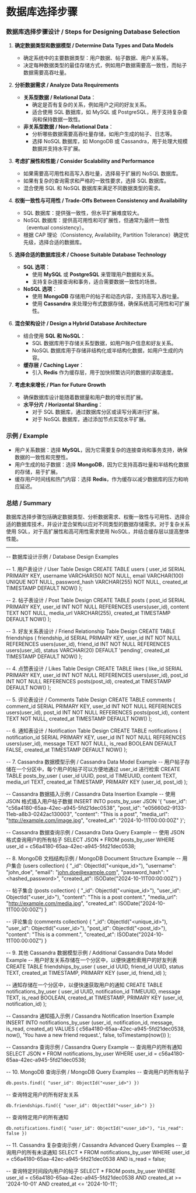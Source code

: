 # 数据库选择步骤

### 数据库选择步骤设计 / Steps for Designing Database Selection

1. **确定数据类型和数据模型 / Determine Data Types and Data Models**
   - 确定系统中的主要数据类型：用户数据、帖子数据、用户关系等。
   - 决定每种数据类型的最佳存储方式，例如用户数据需要高一致性，而帖子数据需要高吞吐量。

2. **分析数据需求 / Analyze Data Requirements**
   - **关系型数据 / Relational Data**：
     - 确定是否有复杂的关系，例如用户之间的好友关系。
     - 适合使用 SQL 数据库，如 MySQL 或 PostgreSQL，用于支持复杂查询和保持数据一致性。
   - **非关系型数据 / Non-Relational Data**：
     - 分析哪些数据需要高吞吐量存储，如用户生成的帖子、日志等。
     - 选择 NoSQL 数据库，如 MongoDB 或 Cassandra，用于处理大规模数据并支持水平扩展。

3. **考虑扩展性和性能 / Consider Scalability and Performance**
   - 如果需要高可用性和高写入吞吐量，选择易于扩展的 NoSQL 数据库。
   - 如果有复杂的查询需求和严格的一致性要求，选择 SQL 数据库。
   - 混合使用 SQL 和 NoSQL 数据库来满足不同数据类型的需求。

4. **权衡一致性与可用性 / Trade-Offs Between Consistency and Availability**
   - SQL 数据库：提供强一致性，但水平扩展难度较大。
   - NoSQL 数据库：提供高可用性和可扩展性，但通常为最终一致性（eventual consistency）。
   - 根据 CAP 理论（Consistency, Availability, Partition Tolerance）确定优先级，选择合适的数据库。

5. **选择合适的数据库技术 / Choose Suitable Database Technology**
   - **SQL 选项**：
     - 使用 **MySQL** 或 **PostgreSQL** 来管理用户数据和关系。
     - 支持复杂连接查询和事务，适合需要数据一致性的场景。
   - **NoSQL 选项**：
     - 使用 **MongoDB** 存储用户的帖子和动态内容，支持高写入吞吐量。
     - 使用 **Cassandra** 来处理分布式数据存储，确保系统高可用性和可扩展性。

6. **混合架构设计 / Design a Hybrid Database Architecture**
   - 结合使用 **SQL 和 NoSQL**：
     - SQL 数据库用于存储关系型数据，如用户账户信息和好友关系。
     - NoSQL 数据库用于存储非结构化或半结构化数据，如用户生成的内容。
   - **缓存层 / Caching Layer**：
     - 引入 **Redis** 作为缓存层，用于加快频繁访问的数据的读取速度。

7. **考虑未来增长 / Plan for Future Growth**
   - 确保数据库设计能随着数据量和用户数的增长而扩展。
   - **水平分片 / Horizontal Sharding**：
     - 对于 SQL 数据库，通过数据库分区或读写分离进行扩展。
     - 对于 NoSQL 数据库，通过添加节点实现水平扩展。

### 示例 / Example
- 用户关系数据：选择 **MySQL**，因为它需要复杂的连接查询和事务支持，确保数据的一致性和完整性。
- 用户生成的帖子数据：选择 **MongoDB**，因为它支持高吞吐量和半结构化数据的存储，易于扩展。
- 缓存用户时间线和热门内容：选择 **Redis**，作为缓存以减少数据库的压力和响应延迟。

### 总结 / Summary
数据库选择步骤包括确定数据类型、分析数据需求、权衡一致性与可用性、选择合适的数据库技术，并设计混合架构以应对不同类型的数据存储需求。对于复杂关系使用 SQL，对于高扩展性和高可用性需求使用 NoSQL，并结合缓存层以提高整体性能。

---

-- 数据库设计示例 / Database Design Examples

-- 1. 用户表设计 / User Table Design
CREATE TABLE users (
    user_id SERIAL PRIMARY KEY,
    username VARCHAR(50) NOT NULL,
    email VARCHAR(100) UNIQUE NOT NULL,
    password_hash VARCHAR(255) NOT NULL,
    created_at TIMESTAMP DEFAULT NOW()
);

-- 2. 帖子表设计 / Post Table Design
CREATE TABLE posts (
    post_id SERIAL PRIMARY KEY,
    user_id INT NOT NULL REFERENCES users(user_id),
    content TEXT NOT NULL,
    media_url VARCHAR(255),
    created_at TIMESTAMP DEFAULT NOW()
);

-- 3. 好友关系表设计 / Friend Relationship Table Design
CREATE TABLE friendships (
    friendship_id SERIAL PRIMARY KEY,
    user_id INT NOT NULL REFERENCES users(user_id),
    friend_id INT NOT NULL REFERENCES users(user_id),
    status VARCHAR(20) DEFAULT 'pending',
    created_at TIMESTAMP DEFAULT NOW()
);

-- 4. 点赞表设计 / Likes Table Design
CREATE TABLE likes (
    like_id SERIAL PRIMARY KEY,
    user_id INT NOT NULL REFERENCES users(user_id),
    post_id INT NOT NULL REFERENCES posts(post_id),
    created_at TIMESTAMP DEFAULT NOW()
);

-- 5. 评论表设计 / Comments Table Design
CREATE TABLE comments (
    comment_id SERIAL PRIMARY KEY,
    user_id INT NOT NULL REFERENCES users(user_id),
    post_id INT NOT NULL REFERENCES posts(post_id),
    content TEXT NOT NULL,
    created_at TIMESTAMP DEFAULT NOW()
);

-- 6. 通知表设计 / Notification Table Design
CREATE TABLE notifications (
    notification_id SERIAL PRIMARY KEY,
    user_id INT NOT NULL REFERENCES users(user_id),
    message TEXT NOT NULL,
    is_read BOOLEAN DEFAULT FALSE,
    created_at TIMESTAMP DEFAULT NOW()
);

-- 7. Cassandra 数据模型示例 / Cassandra Data Model Example
-- 用户帖子存储在一个分区中，每个用户的帖子可以方便地通过 user_id 进行检索
CREATE TABLE posts_by_user (
    user_id UUID,
    post_id TIMEUUID,
    content TEXT,
    media_url TEXT,
    created_at TIMESTAMP,
    PRIMARY KEY (user_id, post_id)
);

-- Cassandra 数据插入示例 / Cassandra Data Insertion Example
-- 使用 JSON 格式插入用户帖子数据
INSERT INTO posts_by_user JSON '{
    "user_id": "c56a4180-65aa-42ec-a945-5fd21dec0538",
    "post_id": "e05660d2-9133-11eb-a8b3-0242ac130003",
    "content": "This is a post",
    "media_url": "http://example.com/image.jpg",
    "created_at": "2024-10-11T00:00:00Z"
}';

-- Cassandra 数据查询示例 / Cassandra Data Query Example
-- 使用 JSON 格式查询用户的所有帖子
SELECT JSON * FROM posts_by_user WHERE user_id = c56a4180-65aa-42ec-a945-5fd21dec0538;

-- 8. MongoDB 文档结构示例 / MongoDB Document Structure Example
-- 用户集合 (users collection)
{
    "_id": ObjectId("<unique_id>"),
    "username": "john_doe",
    "email": "john.doe@example.com",
    "password_hash": "<hashed_password>",
    "created_at": ISODate("2024-10-11T00:00:00Z")
}

-- 帖子集合 (posts collection)
{
    "_id": ObjectId("<unique_id>"),
    "user_id": ObjectId("<user_id>"),
    "content": "This is a post content.",
    "media_url": "http://example.com/media.jpg",
    "created_at": ISODate("2024-10-11T00:00:00Z")
}

-- 评论集合 (comments collection)
{
    "_id": ObjectId("<unique_id>"),
    "user_id": ObjectId("<user_id>"),
    "post_id": ObjectId("<post_id>"),
    "content": "This is a comment.",
    "created_at": ISODate("2024-10-11T00:00:00Z")
}

-- 9. 其他 Cassandra 数据模型示例 / Additional Cassandra Data Model Example
-- 用户好友关系存储在一个分区中，以便快速检索用户的好友列表
CREATE TABLE friendships_by_user (
    user_id UUID,
    friend_id UUID,
    status TEXT,
    created_at TIMESTAMP,
    PRIMARY KEY (user_id, friend_id)
);

-- 通知存储在一个分区中，以便快速获取用户的通知
CREATE TABLE notifications_by_user (
    user_id UUID,
    notification_id TIMEUUID,
    message TEXT,
    is_read BOOLEAN,
    created_at TIMESTAMP,
    PRIMARY KEY (user_id, notification_id)
);

-- Cassandra 通知插入示例 / Cassandra Notification Insertion Example
INSERT INTO notifications_by_user (user_id, notification_id, message, is_read, created_at) VALUES (
    c56a4180-65aa-42ec-a945-5fd21dec0538,
    now(),
    'You have a new friend request.',
    false,
    toTimestamp(now())
);

-- Cassandra 查询示例 / Cassandra Query Example
-- 查询用户的所有通知
SELECT JSON * FROM notifications_by_user WHERE user_id = c56a4180-65aa-42ec-a945-5fd21dec0538;

-- 10. MongoDB 查询示例 / MongoDB Query Examples
-- 查询用户的所有帖子
```
db.posts.find({ "user_id": ObjectId("<user_id>") })
```

-- 查询特定用户的所有好友关系
```
db.friendships.find({ "user_id": ObjectId("<user_id>") })
```

-- 查询特定用户的所有通知
```
db.notifications.find({ "user_id": ObjectId("<user_id>"), "is_read": false })
```

-- 11. Cassandra 复杂查询示例 / Cassandra Advanced Query Examples
-- 查询用户的所有未读通知
SELECT * FROM notifications_by_user WHERE user_id = c56a4180-65aa-42ec-a945-5fd21dec0538 AND is_read = false;

-- 查询特定时间段内用户的帖子
SELECT * FROM posts_by_user WHERE user_id = c56a4180-65aa-42ec-a945-5fd21dec0538 AND created_at >= '2024-10-01' AND created_at <= '2024-10-11';
